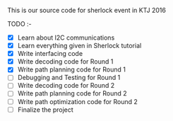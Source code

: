 This is our source code for sherlock event in KTJ 2016

TODO :-

 - [X] Learn about I2C communications
 - [X] Learn everything given in Sherlock tutorial
 - [X] Write interfacing code
 - [X] Write decoding code for Round 1
 - [X] Write path planning code for Round 1
 - [ ] Debugging and Testing for Round 1
 - [ ] Write decoding code for Round 2
 - [ ] Write path planning code for Round 2
 - [ ] Write path optimization code for Round 2
 - [ ] Finalize the project
